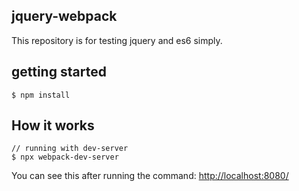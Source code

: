## jquery-webpack

This repository is for testing jquery and es6 simply.

## getting started

```
$ npm install
```

## How it works

```
// running with dev-server
$ npx webpack-dev-server
```

You can see this after running the command:
[http://localhost:8080/](http://localhost:8080/)